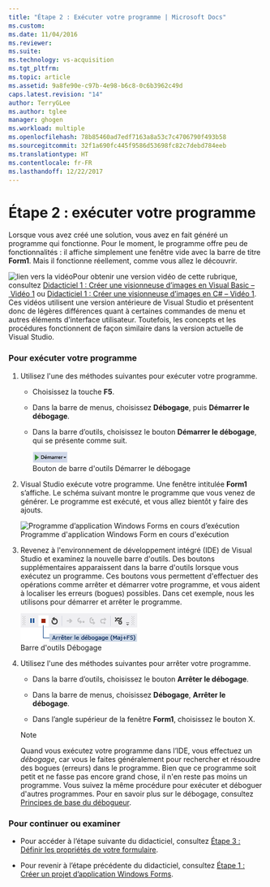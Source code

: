 ```yaml
---
title: "Étape 2 : Exécuter votre programme | Microsoft Docs"
ms.custom: 
ms.date: 11/04/2016
ms.reviewer: 
ms.suite: 
ms.technology: vs-acquisition
ms.tgt_pltfrm: 
ms.topic: article
ms.assetid: 9a8fe90e-c97b-4e98-b6c8-0c6b3962c49d
caps.latest.revision: "14"
author: TerryGLee
ms.author: tglee
manager: ghogen
ms.workload: multiple
ms.openlocfilehash: 78b85460ad7edf7163a8a53c7c4706790f493b58
ms.sourcegitcommit: 32f1a690fc445f9586d53698fc82c7debd784eeb
ms.translationtype: HT
ms.contentlocale: fr-FR
ms.lasthandoff: 12/22/2017
---
```

# <a name="step-2-run-your-program"></a>Étape 2 : exécuter votre programme
Lorsque vous avez créé une solution, vous avez en fait généré un programme qui fonctionne. Pour le moment, le programme offre peu de fonctionnalités : il affiche simplement une fenêtre vide avec la barre de titre **Form1**. Mais il fonctionne réellement, comme vous allez le découvrir.  
  
 ![lien vers la vidéo](../data-tools/media/playvideo.gif "PlayVideo")Pour obtenir une version vidéo de cette rubrique, consultez [Didacticiel 1 : Créer une visionneuse d’images en Visual Basic – Vidéo 1](http://go.microsoft.com/fwlink/?LinkId=205209) ou [Didacticiel 1 : Créer une visionneuse d’images en C# – Vidéo 1](http://go.microsoft.com/fwlink/?LinkId=205199). Ces vidéos utilisent une version antérieure de Visual Studio et présentent donc de légères différences quant à certaines commandes de menu et autres éléments d’interface utilisateur. Toutefois, les concepts et les procédures fonctionnent de façon similaire dans la version actuelle de Visual Studio.  
  
### <a name="to-run-your-program"></a>Pour exécuter votre programme  
  
1.  Utilisez l'une des méthodes suivantes pour exécuter votre programme.  
  
    -   Choisissez la touche **F5**.  
  
    -   Dans la barre de menus, choisissez **Débogage**, puis **Démarrer le débogage**.  
  
    -   Dans la barre d’outils, choisissez le bouton **Démarrer le débogage**, qui se présente comme suit.  
  
         ![Bouton de barre d’outils Démarrer le débogage](../ide/media/express_icondebug.png "Express_IconDebug")  
Bouton de barre d'outils Démarrer le débogage  
  
2.  Visual Studio exécute votre programme. Une fenêtre intitulée **Form1** s’affiche. Le schéma suivant montre le programme que vous venez de générer. Le programme est exécuté, et vous allez bientôt y faire des ajouts.  
  
     ![Programme d’application Windows Forms en cours d’exécution](../ide/media/express_firstrun.png "Express_FirstRun")  
Programme d'application Windows Form en cours d'exécution  
  
3.  Revenez à l'environnement de développement intégré (IDE) de Visual Studio et examinez la nouvelle barre d'outils. Des boutons supplémentaires apparaissent dans la barre d'outils lorsque vous exécutez un programme. Ces boutons vous permettent d'effectuer des opérations comme arrêter et démarrer votre programme, et vous aident à localiser les erreurs (bogues) possibles. Dans cet exemple, nous les utilisons pour démarrer et arrêter le programme.  
  
     ![Barre d’outils Débogage](../ide/media/express_debugtoolbar.png "Express_DebugToolbar")  
Barre d'outils Débogage  
  
4.  Utilisez l'une des méthodes suivantes pour arrêter votre programme.  
  
    -   Dans la barre d’outils, choisissez le bouton **Arrêter le débogage**.  
  
    -   Dans la barre de menus, choisissez **Débogage**, **Arrêter le débogage**.  
  
    -   Dans l’angle supérieur de la fenêtre **Form1**, choisissez le bouton X.  
  
    > [!NOTE]
    >  Quand vous exécutez votre programme dans l’IDE, vous effectuez un *débogage*, car vous le faites généralement pour rechercher et résoudre des bogues (erreurs) dans le programme. Bien que ce programme soit petit et ne fasse pas encore grand chose, il n'en reste pas moins un programme. Vous suivez la même procédure pour exécuter et déboguer d'autres programmes. Pour en savoir plus sur le débogage, consultez [Principes de base du débogueur](../debugger/debugger-basics.md).  
  
### <a name="to-continue-or-review"></a>Pour continuer ou examiner  
  
-   Pour accéder à l’étape suivante du didacticiel, consultez [Étape 3 : Définir les propriétés de votre formulaire](../ide/step-3-set-your-form-properties.md).  
  
-   Pour revenir à l’étape précédente du didacticiel, consultez [Étape 1 : Créer un projet d’application Windows Forms](../ide/step-1-create-a-windows-forms-application-project.md).